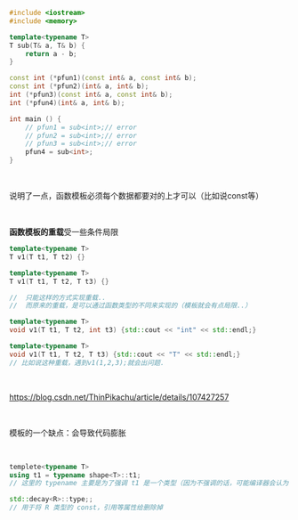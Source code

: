 ```cpp
#include <iostream>
#include <memory>

template<typename T>
T sub(T& a, T& b) {
    return a - b;
}

const int (*pfun1)(const int& a, const int& b);
const int (*pfun2)(int& a, int& b);
int (*pfun3)(const int& a, const int& b);
int (*pfun4)(int& a, int& b);

int main () {
    // pfun1 = sub<int>;// error
    // pfun2 = sub<int>;// error
    // pfun3 = sub<int>;// error
    pfun4 = sub<int>;   
}
```

<br/>

说明了一点，函数模板必须每个数据都要对的上才可以（比如说const等）

<br/>

**函数模板的重载**受一些条件局限

```c++
template<typename T>
T v1(T t1, T t2) {}

template<typename T>
T v1(T t1, T t2, T t3) {}

//	只能这样的方式实现重载..
//	而原来的重载，是可以通过函数类型的不同来实现的（模板就会有点局限..）

template<typename T>
void v1(T t1, T t2, int t3) {std::cout << "int" << std::endl;}

template<typename T>
void v1(T t1, T t2, T t3) {std::cout << "T" << std::endl;}
// 比如说这种重载，遇到v1(1,2,3);就会出问题.
```

<br/>

https://blog.csdn.net/ThinPikachu/article/details/107427257

<br/>

模板的一个缺点：会导致代码膨胀

<br/>

```c++
templete<typename T>
using t1 = typename shape<T>::t1;
// 这里的 typename 主要是为了强调 t1 是一个类型（因为不强调的话，可能编译器会认为它是一个函数）

std::decay<R>::type;;
// 用于将 R 类型的 const，引用等属性给删除掉
```

